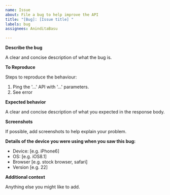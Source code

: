 ```yaml
---
name: Issue
about: File a bug to help improve the API
title: "[Bug]: [Issue title] "
labels: bug
assignees: AninditaBasu

---
```


**Describe the bug**

A clear and concise description of what the bug is.

**To Reproduce**

Steps to reproduce the behaviour:

1. Ping the '...' API with '...' parameters.
2. See error

**Expected behavior**

A clear and concise description of what you expected in the response body.

**Screenshots**

If possible, add screenshots to help explain your problem.

**Details of the device you were using when you saw this bug:**

 - Device: [e.g. iPhone6]
 - OS: [e.g. iOS8.1]
 - Browser [e.g. stock browser, safari]
 - Version [e.g. 22]

**Additional context**

Anything else you might like to add.
